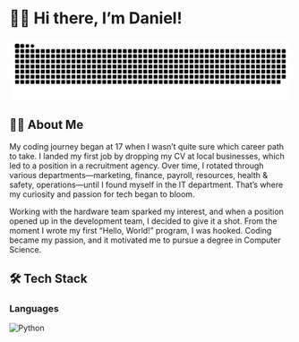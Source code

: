 # 👋🏻 Hi there, I’m Daniel!

![Snake Animation](https://raw.githubusercontent.com/DanTheCoder98/DanTheCoder98/output/github-contribution-grid-snake.svg)

## 👦🏼 About Me

My coding journey began at 17 when I wasn’t quite sure which career path to take. I landed my first job by dropping my CV at local businesses, which led to a position in a recruitment agency. Over time, I rotated through various departments—marketing, finance, payroll, resources, health & safety, operations—until I found myself in the IT department. That’s where my curiosity and passion for tech began to bloom.

Working with the hardware team sparked my interest, and when a position opened up in the development team, I decided to give it a shot. From the moment I wrote my first “Hello, World!” program, I was hooked. Coding became my passion, and it motivated me to pursue a degree in Computer Science.

## 🛠 Tech Stack

### Languages

![Python](https://img.shields.io/badge/Python-3776AB?style=for-the-badge&logo=python&logoColor=white)
